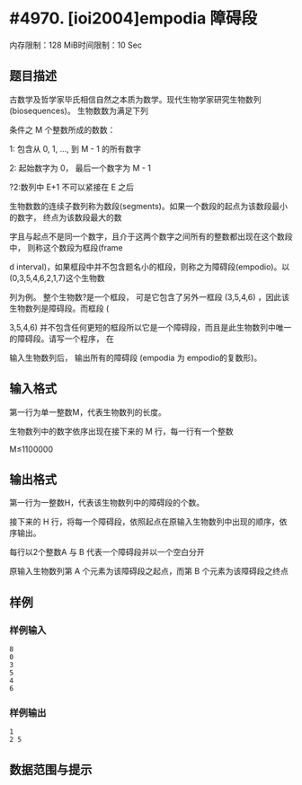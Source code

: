 # #4970. [ioi2004]empodia 障碍段

内存限制：128 MiB时间限制：10 Sec

## 题目描述

古数学及哲学家毕氏相信自然之本质为数学。现代生物学家研究生物数列(biosequences)。 生物数数为满足下列

条件之 M 个整数所成的数数：

1: 包含从 0, 1, &hellip;, 到 M - 1 的所有数字

2: 起始数字为 0， 最后一个数字为 M - 1

?2:数列中 E+1 不可以紧接在 E 之后

生物数数的连续子数列称为数段(segments)。如果一个数段的起点为该数段最小的数字， 终点为该数段最大的数

字且与起点不是同一个数字，且介于这两个数字之间所有的整数都出现在这个数段中， 则称这个数段为框段(frame

d interval)，如果框段中并不包含题名小的框段，则称之为障碍段(empodio)。以(0,3,5,4,6,2,1,7)这个生物数

列为例。 整个生物数?是一个框段， 可是它包含了另外一框段 (3,5,4,6) ，因此该生物数列是障碍段。而框段 (

3,5,4,6) 并不包含任何更短的框段所以它是一个障碍段，而且是此生物数列中唯一的障碍段。请写一个程序， 在

输入生物数列后， 输出所有的障碍段 (empodia 为 empodio的复数形)。

## 输入格式

第一行为单一整数M，代表生物数列的长度。 

生物数列中的数字依序出现在接下来的 M 行，每一行有一个整数

M&le;1100000

## 输出格式

第一行为一整数H，代表该生物数列中的障碍段的个数。

接下来的 H 行，将每一个障碍段，依照起点在原输入生物数列中出现的顺序，依序输出。

每行以2个整数A 与 B 代表一个障碍段并以一个空白分开

原输入生物数列第 A 个元素为该障碍段之起点，而第 B 个元素为该障碍段之终点

## 样例

### 样例输入

    
    8
    0
    3
    5
    4
    6
    

### 样例输出

    
    1
    2 5
    

## 数据范围与提示
